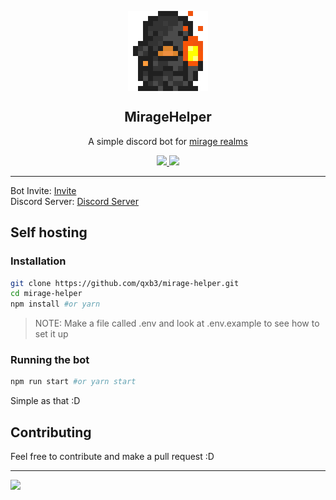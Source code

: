 <p align="center">
  <img src="https://github.com/qxb3/mirage-helper/blob/main/assets/icons/mirage.png?raw=true" align="center">
</p>

<h2 align="center">MirageHelper</h2>
<p align="center">
  A simple discord bot for <a href="https://www.miragerealms.co.uk/">mirage realms</a>
</p>

<p align"center">
  <a href="https://img.shields.io/badge/contributions-welcome-brightgreen.svg?style=flat"></a>
</p>
<p align="center">
  <a href="https://github.com/dwyl/qxb3/mirage-helper">
    <img src="https://img.shields.io/badge/contributions-welcome-brightgreen.svg?style=flat">
  </a>

  <a href="https://github.com/qxb3/mirage-helper/blob/main/LICENSE">
    <img src="https://badgen.net/github/license/qxb3/mirage-helper">
  </a>
</p>

---

Bot Invite: [Invite](https://discord.com/api/oauth2/authorize?client_id=903372467370864740&permissions=414464855105&scope=bot%20applications.commands)
<br>
Discord Server: [Discord Server](https://discord.gg/jmcWaC829X)

## Self hosting

### Installation

```bash
git clone https://github.com/qxb3/mirage-helper.git
cd mirage-helper
npm install #or yarn
```

> NOTE: Make a file called .env and look at .env.example
to see how to set it up

### Running the bot

```bash
npm run start #or yarn start
```

Simple as that :D

## Contributing
Feel free to contribute and make a pull request :D

---

<a href="https://github.com/qxb3/mirage-helper">
  <img src="http://ForTheBadge.com/images/badges/built-with-love.svg">
</a>
